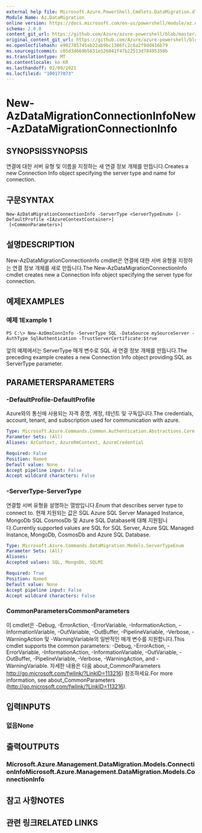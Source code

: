 ```yaml
---
external help file: Microsoft.Azure.PowerShell.Cmdlets.DataMigration.dll-Help.xml
Module Name: Az.DataMigration
online version: https://docs.microsoft.com/en-us/powershell/module/az.datamigration/New-AzDataMigrationConnectionInfo
schema: 2.0.0
content_git_url: https://github.com/Azure/azure-powershell/blob/master/src/DataMigration/DataMigration/help/New-AzDataMigrationConnectionInfo.md
original_content_git_url: https://github.com/Azure/azure-powershell/blob/master/src/DataMigration/DataMigration/help/New-AzDataMigrationConnectionInfo.md
ms.openlocfilehash: e902785745ab22ab9bc1386fc2c6a2f9dd416b79
ms.sourcegitcommit: c05d3d669b5631e526841f47b22513d78495350b
ms.translationtype: MT
ms.contentlocale: ko-KR
ms.lasthandoff: 02/09/2021
ms.locfileid: "100177073"
---
```

# <span data-ttu-id="b8a5b-101">New-AzDataMigrationConnectionInfo</span><span class="sxs-lookup"><span data-stu-id="b8a5b-101">New-AzDataMigrationConnectionInfo</span></span>

## <span data-ttu-id="b8a5b-102">SYNOPSIS</span><span class="sxs-lookup"><span data-stu-id="b8a5b-102">SYNOPSIS</span></span>
<span data-ttu-id="b8a5b-103">연결에 대한 서버 유형 및 이름을 지정하는 새 연결 정보 개체를 만듭니다.</span><span class="sxs-lookup"><span data-stu-id="b8a5b-103">Creates a new Connection Info object specifying the server type and name for connection.</span></span>

## <span data-ttu-id="b8a5b-104">구문</span><span class="sxs-lookup"><span data-stu-id="b8a5b-104">SYNTAX</span></span>

```
New-AzDataMigrationConnectionInfo -ServerType <ServerTypeEnum> [-DefaultProfile <IAzureContextContainer>]
 [<CommonParameters>]
```

## <span data-ttu-id="b8a5b-105">설명</span><span class="sxs-lookup"><span data-stu-id="b8a5b-105">DESCRIPTION</span></span>
<span data-ttu-id="b8a5b-106">New-AzDataMigrationConnectionInfo cmdlet은 연결에 대한 서버 유형을 지정하는 연결 정보 개체를 새로 만듭니다.</span><span class="sxs-lookup"><span data-stu-id="b8a5b-106">The New-AzDataMigrationConnectionInfo cmdlet creates new a Connection Info object specifying the server type for connection.</span></span> 

## <span data-ttu-id="b8a5b-107">예제</span><span class="sxs-lookup"><span data-stu-id="b8a5b-107">EXAMPLES</span></span>

### <span data-ttu-id="b8a5b-108">예제 1</span><span class="sxs-lookup"><span data-stu-id="b8a5b-108">Example 1</span></span>
```
PS C:\> New-AzDmsConnInfo -ServerType SQL -DataSource mySourceServer -AuthType SqlAuthentication -TrustServerCertificate:$true
```

<span data-ttu-id="b8a5b-109">앞의 예제에서는 ServerType 매개 변수로 SQL 새 연결 정보 개체를 만듭니다.</span><span class="sxs-lookup"><span data-stu-id="b8a5b-109">The preceding example creates a new Connection Info object providing SQL as ServerType parameter.</span></span>

## <span data-ttu-id="b8a5b-110">PARAMETERS</span><span class="sxs-lookup"><span data-stu-id="b8a5b-110">PARAMETERS</span></span>

### <span data-ttu-id="b8a5b-111">-DefaultProfile</span><span class="sxs-lookup"><span data-stu-id="b8a5b-111">-DefaultProfile</span></span>
<span data-ttu-id="b8a5b-112">Azure와의 통신에 사용되는 자격 증명, 계정, 테넌트 및 구독입니다.</span><span class="sxs-lookup"><span data-stu-id="b8a5b-112">The credentials, account, tenant, and subscription used for communication with azure.</span></span>

```yaml
Type: Microsoft.Azure.Commands.Common.Authentication.Abstractions.Core.IAzureContextContainer
Parameter Sets: (All)
Aliases: AzContext, AzureRmContext, AzureCredential

Required: False
Position: Named
Default value: None
Accept pipeline input: False
Accept wildcard characters: False
```

### <span data-ttu-id="b8a5b-113">-ServerType</span><span class="sxs-lookup"><span data-stu-id="b8a5b-113">-ServerType</span></span>
<span data-ttu-id="b8a5b-114">연결할 서버 유형을 설명하는 열방입니다.</span><span class="sxs-lookup"><span data-stu-id="b8a5b-114">Enum that describes server type to connect to.</span></span> <span data-ttu-id="b8a5b-115">현재 지원되는 값은 SQL Azure SQL Server Managed Instance, MongoDb SQL CosmosDb 및 Azure SQL Database에 대해 지원됩니다.</span><span class="sxs-lookup"><span data-stu-id="b8a5b-115">Currently supported values are SQL for SQL Server, Azure SQL Managed Instance, MongoDb, CosmosDb and Azure SQL Database.</span></span> 

```yaml
Type: Microsoft.Azure.Commands.DataMigration.Models.ServerTypeEnum
Parameter Sets: (All)
Aliases:
Accepted values: SQL, MongoDb, SQLMI

Required: True
Position: Named
Default value: None
Accept pipeline input: False
Accept wildcard characters: False
```

### <span data-ttu-id="b8a5b-116">CommonParameters</span><span class="sxs-lookup"><span data-stu-id="b8a5b-116">CommonParameters</span></span>
<span data-ttu-id="b8a5b-117">이 cmdlet은 -Debug, -ErrorAction, -ErrorVariable, -InformationAction, -InformationVariable, -OutVariable, -OutBuffer, -PipelineVariable, -Verbose, -WarningAction 및 -WarningVariable의 일반적인 매개 변수를 지원합니다.</span><span class="sxs-lookup"><span data-stu-id="b8a5b-117">This cmdlet supports the common parameters: -Debug, -ErrorAction, -ErrorVariable, -InformationAction, -InformationVariable, -OutVariable, -OutBuffer, -PipelineVariable, -Verbose, -WarningAction, and -WarningVariable.</span></span> <span data-ttu-id="b8a5b-118">자세한 내용은 다음 about_CommonParameters http://go.microsoft.com/fwlink/?LinkID=113216) 참조하세요.</span><span class="sxs-lookup"><span data-stu-id="b8a5b-118">For more information, see about_CommonParameters (http://go.microsoft.com/fwlink/?LinkID=113216).</span></span>

## <span data-ttu-id="b8a5b-119">입력</span><span class="sxs-lookup"><span data-stu-id="b8a5b-119">INPUTS</span></span>

### <span data-ttu-id="b8a5b-120">없음</span><span class="sxs-lookup"><span data-stu-id="b8a5b-120">None</span></span>

## <span data-ttu-id="b8a5b-121">출력</span><span class="sxs-lookup"><span data-stu-id="b8a5b-121">OUTPUTS</span></span>

### <span data-ttu-id="b8a5b-122">Microsoft.Azure.Management.DataMigration.Models.ConnectionInfo</span><span class="sxs-lookup"><span data-stu-id="b8a5b-122">Microsoft.Azure.Management.DataMigration.Models.ConnectionInfo</span></span>

## <span data-ttu-id="b8a5b-123">참고 사항</span><span class="sxs-lookup"><span data-stu-id="b8a5b-123">NOTES</span></span>

## <span data-ttu-id="b8a5b-124">관련 링크</span><span class="sxs-lookup"><span data-stu-id="b8a5b-124">RELATED LINKS</span></span>
